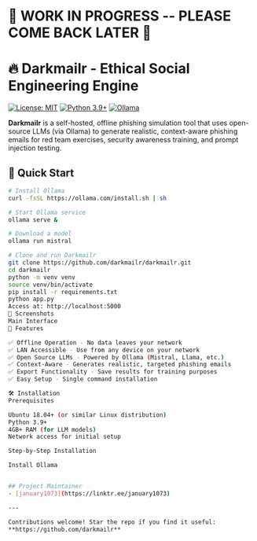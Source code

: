 # 🚧 WORK IN PROGRESS -- PLEASE COME BACK LATER 🚧

# 🔥 Darkmailr - Ethical Social Engineering Engine

[![License: MIT](https://img.shields.io/badge/License-MIT-yellow.svg)](https://opensource.org/licenses/MIT)
[![Python 3.9+](https://img.shields.io/badge/python-3.9+-blue.svg)](https://www.python.org/downloads/)
[![Ollama](https://img.shields.io/badge/Ollama-Compatible-green.svg)](https://ollama.com/)

**Darkmailr** is a self-hosted, offline phishing simulation tool that uses open-source LLMs (via Ollama) to generate realistic, context-aware phishing emails for red team exercises, security awareness training, and prompt injection testing.

## 🚀 Quick Start

```bash
# Install Ollama
curl -fsSL https://ollama.com/install.sh | sh

# Start Ollama service
ollama serve &

# Download a model
ollama run mistral

# Clone and run Darkmailr
git clone https://github.com/darkmailr/darkmailr.git
cd darkmailr
python -m venv venv
source venv/bin/activate
pip install -r requirements.txt
python app.py
Access at: http://localhost:5000
📸 Screenshots
Main Interface
🎯 Features

✅ Offline Operation - No data leaves your network
✅ LAN Accessible - Use from any device on your network
✅ Open Source LLMs - Powered by Ollama (Mistral, Llama, etc.)
✅ Context-Aware - Generates realistic, targeted phishing emails
✅ Export Functionality - Save results for training purposes
✅ Easy Setup - Single command installation

🛠️ Installation
Prerequisites

Ubuntu 18.04+ (or similar Linux distribution)
Python 3.9+
4GB+ RAM (for LLM models)
Network access for initial setup

Step-by-Step Installation

Install Ollama


## Project Maintainer
- [january1073](https://linktr.ee/january1073)

---

Contributions welcome! Star the repo if you find it useful:  
**https://github.com/darkmailr**
